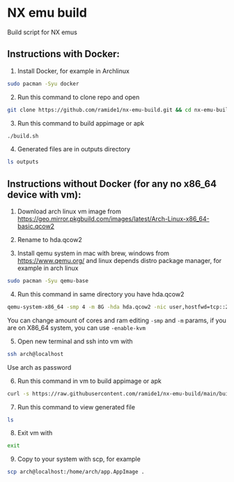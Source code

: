 # NX emu build
Build script for NX emus

## Instructions with Docker:
1) Install Docker, for example in Archlinux
```bash
sudo pacman -Syu docker
```

2) Run this command to clone repo and open
```bash
git clone https://github.com/ramide1/nx-emu-build.git && cd nx-emu-build
```

3) Run this command to build appimage or apk
```bash
./build.sh
```

4) Generated files are in outputs directory
```bash
ls outputs
```

## Instructions without Docker (for any no x86_64 device with vm):
1) Download arch linux vm image from https://geo.mirror.pkgbuild.com/images/latest/Arch-Linux-x86_64-basic.qcow2

2) Rename to hda.qcow2

3) Install qemu system in mac with brew, windows from https://www.qemu.org/ and linux depends distro package manager, for example in arch linux
```bash
sudo pacman -Syu qemu-base
```

4) Run this command in same directory you have hda.qcow2
```bash
qemu-system-x86_64 -smp 4 -m 8G -hda hda.qcow2 -nic user,hostfwd=tcp::22-:22 -nographic
```
You can change amount of cores and ram editing `-smp` and `-m` params, if you are on X86_64 system, you can use `-enable-kvm`

5) Open new terminal and ssh into vm with
```bash
ssh arch@localhost
```
Use arch as password

6) Run this command in vm to build appimage or apk
```bash
curl -s https://raw.githubusercontent.com/ramide1/nx-emu-build/main/build_no_docker.sh && ./build_no_docker.sh
```

7) Run this command to view generated file
```bash
ls
```

8) Exit vm with
```bash
exit
```

9) Copy to your system with scp, for example
```bash
scp arch@localhost:/home/arch/app.AppImage .
```